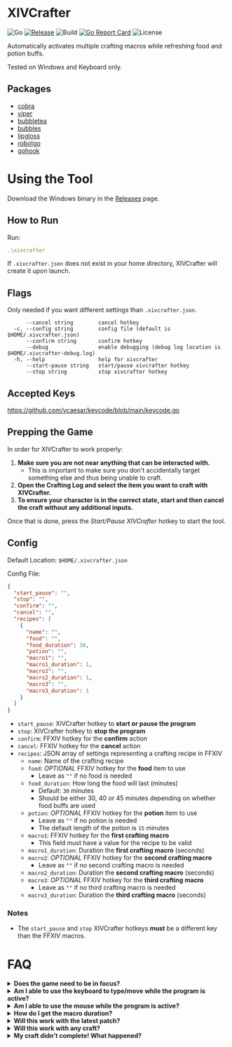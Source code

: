 # XIVCrafter
![Go](https://img.shields.io/github/go-mod/go-version/kn-lim/xivcrafter)
[![Release](https://img.shields.io/github/v/release/kn-lim/xivcrafter)](https://github.com/kn-lim/xivcrafter/releases)
![Build](https://github.com/kn-lim/xivcrafter/actions/workflows/release.yaml/badge.svg)
[![Go Report Card](https://goreportcard.com/badge/github.com/kn-lim/xivcrafter)](https://goreportcard.com/report/github.com/kn-lim/xivcrafter)
![License](https://img.shields.io/github/license/kn-lim/xivcrafter)

Automatically activates multiple crafting macros while refreshing food and potion buffs.

Tested on Windows and Keyboard only.

## Packages

- [cobra](https://github.com/spf13/cobra)
- [viper](https://github.com/spf13/viper)
- [bubbletea](https://github.com/charmbracelet/bubbletea)
- [bubbles](https://github.com/charmbracelet/bubbles)
- [lipgloss](https://github.com/charmbracelet/lipgloss)
- [robotgo](https://github.com/go-vgo/robotgo)
- [gohook](https://github.com/robotn/gohook)

# Using the Tool

Download the Windows binary in the [Releases](https://github.com/kn-lim/xivcrafter/releases) page.

## How to Run

Run:
```yml
.\xivcrafter
```

If `.xivcrafter.json` does not exist in your home directory, XIVCrafter will create it upon launch.

## Flags

Only needed if you want different settings than `.xivcrafter.json`.

```
      --cancel string        cancel hotkey
  -c, --config string        config file (default is $HOME/.xivcrafter.json)
      --confirm string       confirm hotkey
      --debug                enable debugging (debug log location is $HOME/.xivcrafter-debug.log)
  -h, --help                 help for xivcrafter
      --start-pause string   start/pause xivcrafter hotkey
      --stop string          stop xivcrafter hotkey
```

## Accepted Keys

https://github.com/vcaesar/keycode/blob/main/keycode.go

## Prepping the Game

In order for XIVCrafter to work properly:

1. **Make sure you are not near anything that can be interacted with.**
    - This is important to make sure you don't accidentally target something else and thus being unable to craft.
2. **Open the Crafting Log and select the item you want to craft with XIVCrafter.**
3. **To ensure your character is in the correct state, start and then cancel the craft without any additional inputs.**

Once that is done, press the _Start/Pause XIVCrafter_ hotkey to start the tool.

## Config

Default Location: `$HOME/.xivcrafter.json`

Config File:

```json
{
  "start_pause": "",
  "stop": "",
  "confirm": "",
  "cancel": "",
  "recipes": [
    {
      "name": "",
      "food": "",
      "food_duration": 30,
      "potion": "",
      "macro1": "",
      "macro1_duration": 1,
      "macro2": "",
      "macro2_duration": 1,
      "macro3": "",
      "macro3_duration": 1
    }
  ]
}
```

- `start_pause`: XIVCrafter hotkey to **start or pause the program**
- `stop`: XIVCrafter hotkey to **stop the program**
- `confirm`: FFXIV hotkey for the **confirm** action
- `cancel`: FFXIV hotkey for the **cancel** action
- `recipes`: JSON array of settings representing a crafting recipe in FFXIV
  - `name`: Name of the crafting recipe
  - `food`: _OPTIONAL_ FFXIV hotkey for the **food** item to use
    - Leave as `""` if no food is needed
  - `food_duration`: How long the food will last (minutes)
    - Default: `30` minutes
    - Should be either 30, 40 or 45 minutes depending on whether food buffs are used
  - `potion`: _OPTIONAL_ FFXIV hotkey for the **potion** item to use
    - Leave as `""` if no potion is needed
    - The default length of the potion is `15` minutes
  - `macro1`: FFXIV hotkey for the **first crafting macro**
    - This field must have a value for the recipe to be valid
  - `macro1_duration`: Duration the **first crafting macro** (seconds)
  - `macro2`: _OPTIONAL_ FFXIV hotkey for the **second crafting macro**
    - Leave as `""` if no second crafting macro is needed
  - `macro2_duration`: Duration the **second crafting macro** (seconds)
  - `macro3`: _OPTIONAL_ FFXIV hotkey for the **third crafting macro**
    - Leave as `""` if no third crafting macro is needed
  - `macro3_duration`: Duration the **third crafting macro** (seconds)

### Notes

- The `start_pause` and `stop` XIVCrafter hotkeys **must** be a different key than the FFXIV macros.

# FAQ

<details>
<summary>
<b>Does the game need to be in focus?</b>
</summary>
<p>Yes. Otherwise, whatever program is in focus will receive the inputs.</p>
</details>

<details>
<summary>
<b>Am I able to use the keyboard to type/move while the program is active?</b>
</summary>
<p>No, since XIVCrafter tracks all key presses and may act accordingly to the config provided.</p>
</details>

<details>
<summary>
<b>Am I able to use the mouse while the program is active?</b>
</summary>
<p>No, as it may cause XIVCrafter to malfunction and not start the craft properly.</p>
</details>

<details>
<summary>
<b>How do I get the macro duration?</b>
</summary>
<p>Count all the seconds the macro steps delays for.</p>
<p>General Rule: # of Lines * 3</p>
</details>

<details>
<summary>
<b>Will this work with the latest patch?</b>
</summary>
<p>Unless the <a href="https://github.com/go-vgo/robotgo">robotgo</a> package stops working or FFXIV blocks virtual keyboard inputs, XIVCrafter should work on any patch.</p>
</details>

<details>
<summary>
<b>Will this work with any craft?</b>
</summary>
<p>As long as you are able to start the craft, XIVCrafter will work on any craft.</p>
</details>

<details>
<summary>
<b>My craft didn't complete! What happened?</b>
</summary>
<p>Usually, latency can prevent the keys from being inputted properly to the client. If this happens, cancel the craft manually in-game. Get back into the <a href="#prepping-the-game">initial starting state</a> and wait till XIVCrafter completes the "craft". Make sure to stop any existing crafting macro before XIVCrafter starts a new craft. It should continue without having to reapply food and potion buffs.</p>
<p>You may need to cancel the current active crafting macro in order to get back to the initial starting state. To do that, you will need to interrupt that macro. You can do that by having this as a macro: <code>/e end</code>. By activating that one line macro, it should interrupt any currently running crafting macro to allow you to get back into the initial starting state. </p>
</details>
